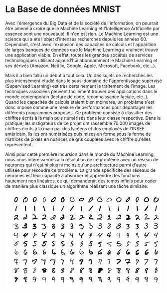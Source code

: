 # La Base de données MNIST 

Avec l'émergence du Big Data et de la société de l'information, on pourrait être amené à croire que le Machine Learning et l'Intelligence Artificielle par essence sont une nouveauté. Il n'en est rien. Le Machine Learning est une science qui a été l'objet d'intenses recherches depuis les années 60. Cependant, c'est avec l'explosion des capacités de calculs et l'apparition de larges banques de données que le Machine Learning a vraiment trouvé une application viable. En effet, toutes les grandes sociétés de services technologiques utilisent aujourd’hui abondamment le Machine Learning et ses dérivés (Amazon, Netflix, Google, Apple, Microsoft, Facebook, etc...). 

Mais il a bien fallu un début à tout cela. Un des sujets de recherches les plus intensément étudié dans le sous-domaine de l'apprentissage supervisé (Supervised Learning) est très certainement le traitement de l'image. Les techniques associées peuvent facilement trouver des applications dans le monde contemporain (lecture de code, reconnaissance faciale, etc..). Quand les capacités de calculs étaient bien moindres, un problème s'est donc imposé comme une mesure de performances pour départager les différents programmes proposés. Ce problème consiste à classifier des chiffres écrits à la main puis numérisés dans leur classe respective. Dans la pratique, les instigateurs de ce projet ont rassemblé 70.000 images de chiffres écrits à la main par des lycéens et des employés de l'INSEE américain, ils les ont numérisées puis mises en forme sous la forme de matrices de pixels en nuances de gris couplées avec le chiffre qu'elles représentent. 

Ainsi pour cette première incursion dans le monde du Machine Learning, nous nous intéresserons à la résolution de ce problème avec un réseau de neurones qui n'est ni plus ni moins qu'une architecture parmi d'autre utilisée pour résoudre ce problème. La grande spécificité des réseaux de neurones est leur capacité à absorber et apprendre des fonctions hautement non linéaires, ce qui demanderait des temps infinis pour coder de manière plus classique un algorithme réalisant une tâche similaire.


<p align="center">
  <img src="../../doc/MnistExamples.png">
</p>
